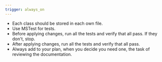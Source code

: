 ```yaml
---
trigger: always_on
---
```


- Each class should be stored in each own file.
- Use MSTest for tests.
- Before applying changes, run all the tests and verify that all pass. If they don't, stop.
- After applying changes, run all the tests and verify that all pass.
- Always add to your plan, when you decide you need one, the task of reviewing the documentation.